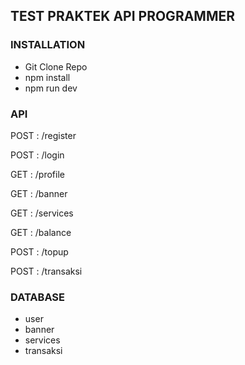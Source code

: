 ## TEST PRAKTEK API PROGRAMMER

### INSTALLATION

- Git Clone Repo
- npm install
- npm run dev

### API

POST : /register

POST : /login

GET : /profile

GET : /banner

GET : /services

GET : /balance

POST : /topup

POST : /transaksi

### DATABASE

- user
- banner
- services
- transaksi
